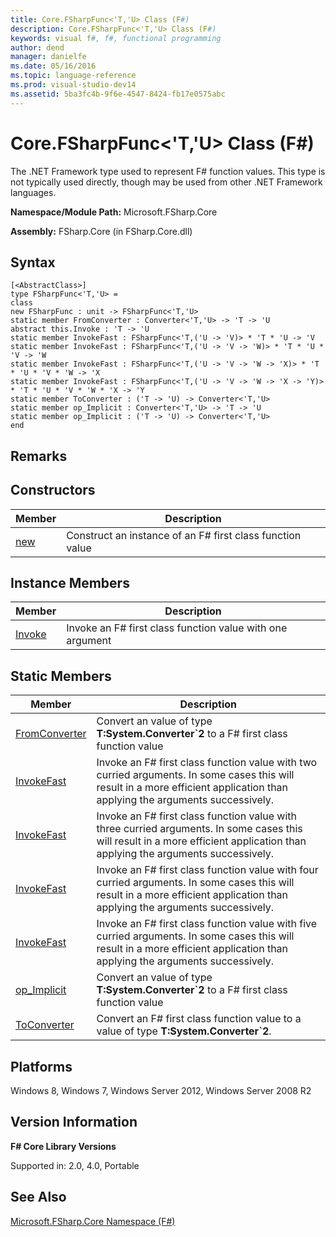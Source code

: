 ```yaml
---
title: Core.FSharpFunc<'T,'U> Class (F#)
description: Core.FSharpFunc<'T,'U> Class (F#)
keywords: visual f#, f#, functional programming
author: dend
manager: danielfe
ms.date: 05/16/2016
ms.topic: language-reference
ms.prod: visual-studio-dev14
ms.assetid: 5ba3fc4b-9f6e-4547-8424-fb17e0575abc 
---
```


# Core.FSharpFunc<'T,'U> Class (F#)

The .NET Framework type used to represent F# function values. This type is not typically used directly, though may be used from other .NET Framework languages.

**Namespace/Module Path:** Microsoft.FSharp.Core

**Assembly:** FSharp.Core (in FSharp.Core.dll)


## Syntax

```
[<AbstractClass>]
type FSharpFunc<'T,'U> =
class
new FSharpFunc : unit -> FSharpFunc<'T,'U>
static member FromConverter : Converter<'T,'U> -> 'T -> 'U
abstract this.Invoke : 'T -> 'U
static member InvokeFast : FSharpFunc<'T,('U -> 'V)> * 'T * 'U -> 'V
static member InvokeFast : FSharpFunc<'T,('U -> 'V -> 'W)> * 'T * 'U * 'V -> 'W
static member InvokeFast : FSharpFunc<'T,('U -> 'V -> 'W -> 'X)> * 'T * 'U * 'V * 'W -> 'X
static member InvokeFast : FSharpFunc<'T,('U -> 'V -> 'W -> 'X -> 'Y)> * 'T * 'U * 'V * 'W * 'X -> 'Y
static member ToConverter : ('T -> 'U) -> Converter<'T,'U>
static member op_Implicit : Converter<'T,'U> -> 'T -> 'U
static member op_Implicit : ('T -> 'U) -> Converter<'T,'U>
end
```

## Remarks

## Constructors


|Member|Description|
|------|-----------|
|[new](https://msdn.microsoft.com/library/749963c3-ee72-4f1c-a544-6cabaa26cc2d)|Construct an instance of an F# first class function value|

## Instance Members


|Member|Description|
|------|-----------|
|[Invoke](https://msdn.microsoft.com/library/8ae1ed15-b7c0-4817-82e7-c55efdf59dd7)|Invoke an F# first class function value with one argument|

## Static Members


|Member|Description|
|------|-----------|
|[FromConverter](https://msdn.microsoft.com/library/3ad2b6db-7471-400d-93aa-59238dea2f18)|Convert an value of type **T:System.Converter&#96;2** to a F# first class function value|
|[InvokeFast](https://msdn.microsoft.com/library/551dec69-8dab-48e4-b33d-861b3a9c37e4)|Invoke an F# first class function value with two curried arguments. In some cases this will result in a more efficient application than applying the arguments successively.|
|[InvokeFast](https://msdn.microsoft.com/library/e80d7e55-7a2f-4a21-88af-098e22b5d5d7)|Invoke an F# first class function value with three curried arguments. In some cases this will result in a more efficient application than applying the arguments successively.|
|[InvokeFast](https://msdn.microsoft.com/library/bbaf542c-8d63-440f-b552-5520f09749d8)|Invoke an F# first class function value with four curried arguments. In some cases this will result in a more efficient application than applying the arguments successively.|
|[InvokeFast](https://msdn.microsoft.com/library/e5be5153-743b-48e3-9a14-10b053c0576c)|Invoke an F# first class function value with five curried arguments. In some cases this will result in a more efficient application than applying the arguments successively.|
|[op_Implicit](https://msdn.microsoft.com/library/c2051648-4743-4c60-a4d8-056336abf9ba)|Convert an value of type **T:System.Converter&#96;2** to a F# first class function value|
|[ToConverter](https://msdn.microsoft.com/library/52fb0fb5-8581-4e48-9425-b7819a547d86)|Convert an F# first class function value to a value of type **T:System.Converter&#96;2**.|

## Platforms
Windows 8, Windows 7, Windows Server 2012, Windows Server 2008 R2


## Version Information
**F# Core Library Versions**

Supported in: 2.0, 4.0, Portable




## See Also
[Microsoft.FSharp.Core Namespace &#40;F&#35;&#41;](Microsoft.FSharp.Core-Namespace-%5BFSharp%5D.md)

